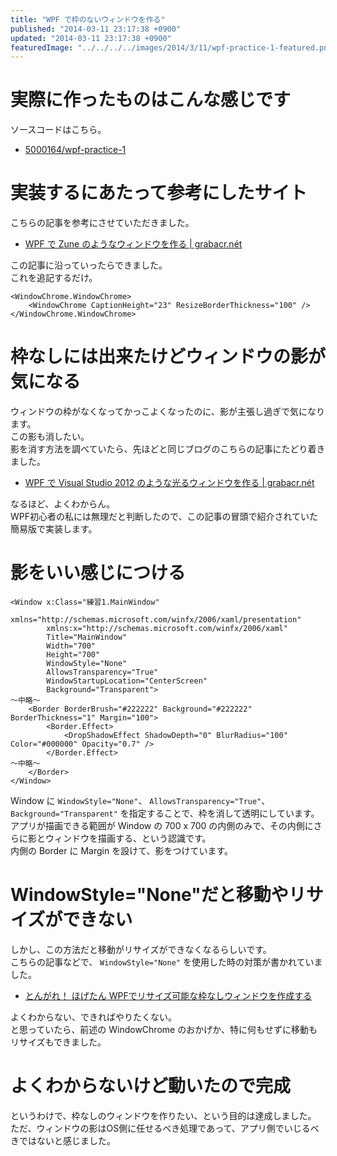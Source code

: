 ```yaml
---
title: "WPF で枠のないウィンドウを作る"
published: "2014-03-11 23:17:38 +0900"
updated: "2014-03-11 23:17:38 +0900"
featuredImage: "../../../../images/2014/3/11/wpf-practice-1-featured.png"
---
```


# 実際に作ったものはこんな感じです

ソースコードはこちら。

- [5000164/wpf-practice-1](https://github.com/5000164/wpf-practice-1)

# 実装するにあたって参考にしたサイト

こちらの記事を参考にさせていただきました。

- [WPF で Zune のようなウィンドウを作る | grabacr.nét](http://grabacr.net/archives/480)

この記事に沿っていったらできました。  
これを追記するだけ。

```none
<WindowChrome.WindowChrome>
    <WindowChrome CaptionHeight="23" ResizeBorderThickness="100" />
</WindowChrome.WindowChrome>
```

# 枠なしには出来たけどウィンドウの影が気になる

ウィンドウの枠がなくなってかっこよくなったのに、影が主張し過ぎで気になります。  
この影も消したい。  
影を消す方法を調べていたら、先ほどと同じブログのこちらの記事にたどり着きました。

- [WPF で Visual Studio 2012 のような光るウィンドウを作る | grabacr.nét](http://grabacr.net/archives/507)

なるほど、よくわからん。  
WPF初心者の私には無理だと判断したので、この記事の冒頭で紹介されていた簡易版で実装します。

# 影をいい感じにつける

```none
<Window x:Class="練習1.MainWindow"
        xmlns="http://schemas.microsoft.com/winfx/2006/xaml/presentation"
        xmlns:x="http://schemas.microsoft.com/winfx/2006/xaml"
        Title="MainWindow"
        Width="700"
        Height="700"
        WindowStyle="None"
        AllowsTransparency="True"
        WindowStartupLocation="CenterScreen"
        Background="Transparent">
～中略～
    <Border BorderBrush="#222222" Background="#222222" BorderThickness="1" Margin="100">
        <Border.Effect>
            <DropShadowEffect ShadowDepth="0" BlurRadius="100" Color="#000000" Opacity="0.7" />
        </Border.Effect>
～中略～
    </Border>
</Window>
```

Window に `WindowStyle="None"`、 `AllowsTransparency="True"`、 `Background="Transparent"` を指定することで、枠を消して透明にしています。  
アプリが描画できる範囲が Window の 700 x 700 の内側のみで、その内側にさらに影とウィンドウを描画する、という認識です。  
内側の Border に Margin を設けて、影をつけています。

# WindowStyle="None"だと移動やリサイズができない

しかし、この方法だと移動がリサイズができなくなるらしいです。  
こちらの記事などで、 `WindowStyle="None"` を使用した時の対策が書かれていました。

- [とんがれ！ ほげたん WPFでリサイズ可能な枠なしウィンドウを作成する](http://hogetan.blog24.fc2.com/blog-entry-7.html)

よくわからない、できればやりたくない。  
と思っていたら、前述の WindowChrome のおかげか、特に何もせずに移動もリサイズもできました。

# よくわからないけど動いたので完成

というわけで、枠なしのウィンドウを作りたい、という目的は達成しました。  
ただ、ウィンドウの影はOS側に任せるべき処理であって、アプリ側でいじるべきではないと感じました。
